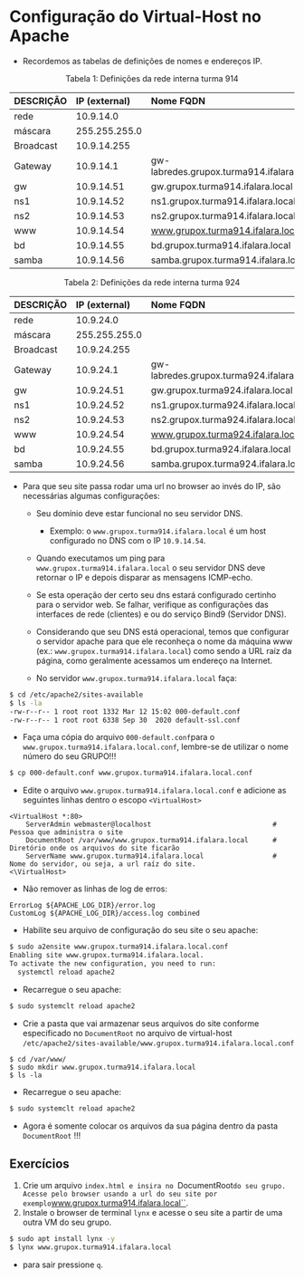 # Configuração do Virtual-Host no Apache

* Recordemos as tabelas de definições de nomes e endereços IP.
<p><center> Tabela 1: Definições da rede interna turma 914</center></p>

| DESCRIÇÃO   | IP (external) | Nome FQDN                                 |
|:------------|:------------- |:------------------------------------------|
| rede        | 10.9.14.0     |                                           |
| máscara     | 255.255.255.0 |                                           |
| Broadcast   | 10.9.14.255   |                                           |
| Gateway     | 10.9.14.1     | gw-labredes.grupox.turma914.ifalara.local |
| gw          | 10.9.14.51    | gw.grupox.turma914.ifalara.local          |
| ns1         | 10.9.14.52    | ns1.grupox.turma914.ifalara.local         |
| ns2         | 10.9.14.53    | ns2.grupox.turma914.ifalara.local         |
| www         | 10.9.14.54    | www.grupox.turma914.ifalara.local         |
| bd          | 10.9.14.55    | bd.grupox.turma914.ifalara.local          |
| samba       | 10.9.14.56    | samba.grupox.turma914.ifalara.local       |

<p><center> Tabela 2: Definições da rede interna turma 924</center></p>

| DESCRIÇÃO   | IP (external) | Nome FQDN                                 |
|:------------|:------------- |:------------------------------------------|
| rede        | 10.9.24.0     |                                           |
| máscara     | 255.255.255.0 |                                           |
| Broadcast   | 10.9.24.255   |                                           |
| Gateway     | 10.9.24.1     | gw-labredes.grupox.turma924.ifalara.local |
| gw          | 10.9.24.51    | gw.grupox.turma924.ifalara.local          |
| ns1         | 10.9.24.52    | ns1.grupox.turma924.ifalara.local         |
| ns2         | 10.9.24.53    | ns2.grupox.turma924.ifalara.local         |
| www         | 10.9.24.54    | www.grupox.turma924.ifalara.local         |
| bd          | 10.9.24.55    | bd.grupox.turma924.ifalara.local          |
| samba       | 10.9.24.56    | samba.grupox.turma924.ifalara.local       |

* Para que seu site passa rodar uma url no browser ao invés do IP, são necessárias algumas configurações:
  * Seu domínio deve estar funcional no seu servidor DNS.
    * Exemplo: o ``www.grupox.turma914.ifalara.local`` é um host configurado no DNS com o IP ``10.9.14.54``.
  * Quando executamos um ping para ``www.grupox.turma914.ifalara.local`` o seu servidor DNS deve retornar o IP e depois disparar as mensagens ICMP-echo. 
  * Se esta operação der certo seu dns estará configurado certinho para o servidor web. Se falhar, verifique as configurações das interfaces de rede (clientes) e ou do serviço Bind9 (Servidor DNS).
  * Considerando que seu DNS está operacional, temos que configurar o servidor apache para que ele reconheça o nome da máquina www (ex.: ``www.grupox.turma914.ifalara.local``) como sendo a URL raíz da página, como geralmente acessamos um endereço na Internet. 

  * No servidor ``www.grupox.turma914.ifalara.local`` faça:

```bash
$ cd /etc/apache2/sites-available
$ ls -la
-rw-r--r-- 1 root root 1332 Mar 12 15:02 000-default.conf
-rw-r--r-- 1 root root 6338 Sep 30  2020 default-ssl.conf
```

  * Faça uma cópia do arquivo ``000-default.conf``para o ``www.grupox.turma914.ifalara.local.conf``, lembre-se de utilizar o nome número do seu GRUPO!!!
```bash
$ cp 000-default.conf www.grupox.turma914.ifalara.local.conf
```
  * Edite o arquivo ``www.grupox.turma914.ifalara.local.conf`` e adicione as seguintes linhas dentro o escopo ``<VirtualHost>``

```
<VirtualHost *:80>
	ServerAdmin webmaster@localhost                              # Pessoa que administra o site
	DocumentRoot /var/www/www.grupox.turma914.ifalara.local      # Diretório onde os arquivos do site ficarão
	ServerName www.grupox.turma914.ifalara.local                 # Nome do servidor, ou seja, a url raíz do site.
<\VirtualHost>
```
 * Não remover as linhas de log de erros:
```
ErrorLog ${APACHE_LOG_DIR}/error.log
CustomLog ${APACHE_LOG_DIR}/access.log combined
```
 * Habilite seu arquivo de configuração do seu site  o seu apache:
```bash
$ sudo a2ensite www.grupox.turma914.ifalara.local.conf
Enabling site www.grupox.turma914.ifalara.local.
To activate the new configuration, you need to run:
  systemctl reload apache2
```

 * Recarregue o seu apache:
```bash
$ sudo systemclt reload apache2
```

 * Crie a pasta que vai armazenar seus arquivos do site conforme especificado no ``DocumentRoot`` no arquivo de virtual-host ``/etc/apache2/sites-available/www.grupox.turma914.ifalara.local.conf``

```
$ cd /var/www/
$ sudo mkdir www.grupox.turma914.ifalara.local
$ ls -la
```

* Recarregue o seu apache:
```bash
$ sudo systemclt reload apache2
```

* Agora é somente colocar os arquivos da sua página dentro da pasta ``DocumentRoot`` !!!

## Exercícios

1. Crie um arquivo ``index.html e insira no ``DocumentRoot`` do seu grupo. Acesse pelo browser usando a url do seu site por exemplo ``www.grupox.turma914.ifalara.local``.
2. Instale o browser de terminal ``lynx`` e acesse o seu site a partir de uma outra VM do seu grupo.
```bash
$ sudo apt install lynx -y
$ lynx www.grupox.turma914.ifalara.local
```
  * para sair pressione `q`. 

